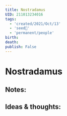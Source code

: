 ```yaml
---
title: Nostradamus
UID: 211013234016
tags:
  - 'created/2021/Oct/13'
  - 'seed🥜'
  - 'permanent/people'
birth: 
death: 
publish: False
---
```

# Nostradamus

## Notes:


## Ideas & thoughts:

